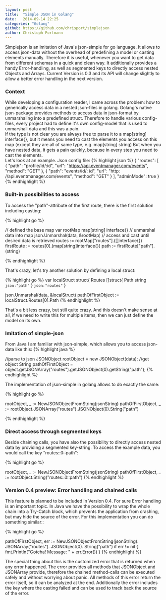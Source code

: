 ```yaml
---
layout: post
title:  "Simple JSON in Golang"
date:   2014-09-14 22:25
categories: "Golang"
github: https://github.com/chrisport/simplejson
author: Christoph Portmann
---
```

Simplejson is an imitation of Java's json-simple for go language. It allows to access json-data without the overhead of
predefining a model or casting elements manually. Therefore it is useful, whenever you want to get data from different schemas
in a quick and clean way. It additionally provides a handy Error-handling, as well as segmented keys to directly access
nested Objects and Arrays. Current Version is 0.3 and its API will change slightly to allow a better error handling in the next version.

### Context

While developing a configuration reader, I came across the problem: how to generically access data in a nested json-files in golang.
Golang's native json-package provides methods to access data in json-format by unmarshaling into a predefined struct. 
Therefore to handle various config-files, every project had to define it's own config-model that is used
to unmarshall data and this was a pain.  
If the type is not clear you are always free to parse it to a map[string] interface{}, but it means you need to 
 cast the elements you access on this map (except they are all of same type, e.g. map[string] string)
But when you have nested data, it gets a pain quickly, because in every step you need to cast the elements.  
Let's look at an example.
Json config file:
{% highlight json %}
{
    "routes": [
        {
            "path": "profile/id/:id",
            "url": "https://api.eventmanager.com/events",
            "method": "GET"
        },
        {
            "path": "events/id/: id",
            "url": "http: //api.eventmanager.com/events",
            "method": "GET"
        }
    ],
    "adminMode": true
}
{% endhighlight %}

### Built-in possibilities to access
To access the "path"-attribute of the first route, there is the first solution including casting:

{% highlight go %}

// defined the base map
var rootMap map[string] interface{}
// unmarshal data into map
json.Unmarshal(data, &rootMap)
// access and cast until desired data is retrieved
routes := rootMap["routes"].([]interface{})
firstRoute := routes[0].(map[string]interface{})
path := firstRoute["path"].(string)

{% endhighlight %}

That's crazy, let's try another solution by defining a local struct:

{% highlight go %}
var localStruct struct{
  Routes []struct{
    Path string `json:"path"`
  } `json:"routes"`
}

json.Unmarshal(data, &localStruct)
pathOfFirstObject := localStruct.Routes[0].Path
{% endhighlight %}

That's a bit less crazy, but still quite crazy. And this doesn't make sense at all, if we need to write this for 
multiple items, then we can just define the model on its own.

### Imitation of simple-json
From Java I am familiar with json-simple, which allows you to access json-data like this:
{% highlight java %}

//parse to json
JSONObject rootObject = new JSONObject(data);
//get object
String pathOfFirstObject = object.getJSONArray("routes").getJSONObject(0).getString("path");
{% endhighlight %}


The implementation of json-simple in golang allows to do exactly the same:

{% highlight go %}

rootObject, _ := NewJSONObjectFromString(jsonString)
pathOfFirstObject, _ := rootObject.JSONArray("routes").JSONObject(0).String("path")

{% endhighlight %}

### Direct access through segmented keys
Beside chaining calls, you have also the possibility to directly access nested data by providing a segmented key-string.
To access the example data, you would call the key "routes::0::path":

{% highlight go %}

rootObject, _ := NewJSONObjectFromString(jsonString)
pathOfFirstObject, _ := rootObject.String("routes::0::path")
{% endhighlight %}

### Version 0.4 preview: Error handling and chained calls
This feature is planned to be included in Version 0.4.
For sure Error handling is an important topic. In Java we have the possibility to wrap the whole chain
into a Try-Catch block, which prevents the application from crashing, but may hide the source of the error.
For this implementation you can do something similar::

{% highlight go %}

pathOfFirstObject, err := NewJSONObjectFromString(jsonString).
                            JSONArray("routes").
                            JSONObject(0).
                            String("path")
if err != nil {
  fmt.Println("Gotcha! Message: " + err.Error())
}
{% endhighlight %}

The special thing about this is the customized error that is returned when any error happened. The error provides all 
methods that JSONObject and JSONArray provide, therefore the chained method-calls can be executed safely and without 
worrying about panic. All methods of this error return the error itself, so it can be analyzed at the end.
Additionally the error includes the key where the casting failed and can be used to track back the source of the error.
